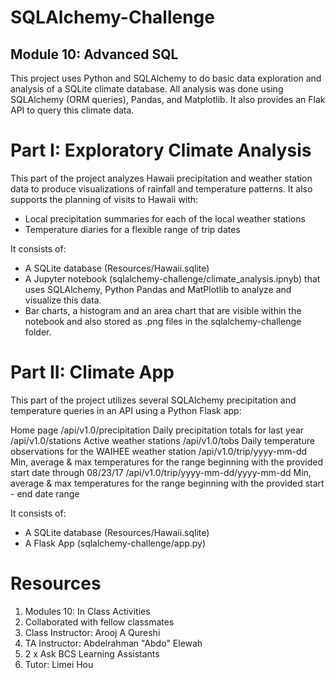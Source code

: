 # SQLAlchemy-Challenge

## Module 10: Advanced SQL

This project uses Python and SQLAlchemy to do basic data exploration and analysis of a SQLite climate database. All analysis was done using SQLAlchemy (ORM queries), Pandas, and Matplotlib. It also provides an Flak API to query this climate data.

# Part I: Exploratory Climate Analysis
This part of the project analyzes Hawaii precipitation and weather station data to produce visualizations of rainfall and temperature patterns. It also supports the planning of visits to Hawaii with:

- Local precipitation summaries for each of the local weather stations 
- Temperature diaries for a flexible range of trip dates

It consists of:

- A SQLite database (Resources/Hawaii.sqlite)
- A Jupyter notebook (sqlalchemy-challenge/climate_analysis.ipnyb) that uses SQLAlchemy, Python Pandas and MatPlotlib to analyze and visualize this data.
- Bar charts, a histogram and an area chart that are visible within the notebook and also stored as .png files in the sqlalchemy-challenge folder.

# Part II: Climate App

This part of the project utilizes several SQLAlchemy precipitation and temperature queries in an API using a Python Flask app:

Home page
/api/v1.0/precipitation
Daily precipitation totals for last year
/api/v1.0/stations
Active weather stations
/api/v1.0/tobs
Daily temperature observations for the WAIHEE weather station
/api/v1.0/trip/yyyy-mm-dd
Min, average & max temperatures for the range beginning with the provided start date through 08/23/17
/api/v1.0/trip/yyyy-mm-dd/yyyy-mm-dd
Min, average & max temperatures for the range beginning with the provided start - end date range

It consists of:
- A SQLite database (Resources/Hawaii.sqlite)
- A Flask App (sqlalchemy-challenge/app.py)

# Resources
1. Modules 10: In Class Activities
2. Collaborated with fellow classmates
3. Class Instructor: Arooj A Qureshi
4. TA Instructor: Abdelrahman "Abdo" Elewah
5. 2 x Ask BCS Learning Assistants
6. Tutor: Limei Hou
